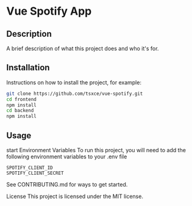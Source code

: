 # Vue Spotify App

## Description

A brief description of what this project does and who it's for.

## Installation

Instructions on how to install the project, for example:

```bash
git clone https://github.com/tsxce/vue-spotify.git
cd frontend
npm install
cd backend
npm install
```

## Usage
start
Environment Variables
To run this project, you will need to add the following environment variables to your .env file

```
SPOTIFY_CLIENT_ID
SPOTIFY_CLIENT_SECRET
```

See CONTRIBUTING.md for ways to get started.

License
This project is licensed under the MIT license.